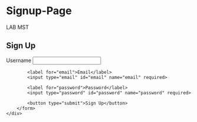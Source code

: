 # Signup-Page
LAB MST
<!DOCTYPE html>
<html lang="en">
<head>
    <meta charset="UTF-8">
    <meta name="viewport" content="width=device-width, initial-scale=1.0">
    <title>Sign-Up Page</title>
    <link rel="stylesheet" href="style.css">
</head>
<body>
    <div class="container">
        <h2>Sign Up</h2>
        <form action="/submit" method="POST">
            <label for="username">Username</label>
            <input type="text" id="username" name="username" required>

            <label for="email">Email</label>
            <input type="email" id="email" name="email" required>

            <label for="password">Password</label>
            <input type="password" id="password" name="password" required>

            <button type="submit">Sign Up</button>
        </form>
    </div>
</body>
</html>
